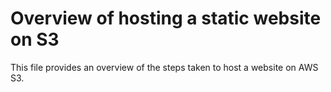 # Overview of hosting a static website on S3

This file provides an overview of the steps taken to host a website on AWS S3.

